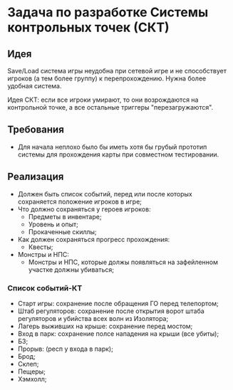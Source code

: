 # Задача по разработке Системы контрольных точек (СКТ)

## Идея

Save/Load система игры неудобна при сетевой игре и не способствует игроков (а тем более группу) к перепрохождению. Нужна более удобная система.

Идея СКТ: если все игроки умирают, то они возрождаются на контрольной точке, а все остальные триггеры "перезагружаются".

## Требования

* Для начала неплохо было бы иметь хотя бы грубый прототип системы для прохождения карты при совместном тестировании.

## Реализация

* Должен быть список событий, перед или после которых сохраняется положение игроков в игре;
* Что должно сохраняться у героев игроков:
   * Предметы в инвентаре;
   * Уровень и опыт;
   * Прокаченные скиллы;
* Как должен сохраняться прогресс прохождения:
   * Квесты;
* Монстры и НПС:
   * Монстры и НПС, которые должы появляться на зафейленном участке должны убиваться;

### Список событий-КТ

* Старт игры: сохранение после обращения ГО перед телепортом;
* Штаб регуляторов: сохранение после открытия ворот штаба регуляторов и убийства всех волн из Изолятора;
* Лагерь выживших на крыше: сохранение перед мостом;
* Вход в парк: сохранение полсе нападения на крыши (все убиты);
* БЗ;
* Прорыв: (респ у входа в парк);
* Брод;
* Склеп;
* Пещеры;
* Хэмхолл;
